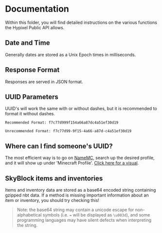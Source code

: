 # Documentation  
Within this folder, you will find detailed instructions on the various functions the Hypixel Public API allows.

## Date and Time  
Generally dates are stored as a Unix Epoch times in milliseconds.

## Response Format  
Responses are served in JSON format.

## UUID Parameters
UUID's will work the same with or without dashes, but it is recommended to format it without dashes.

``Recommended Format: f7c77d999f154a66a87dc4a51ef30d19``

``Unrecommended Format: f7c77d99-9f15-4a66-a87d-c4a51ef30d19``

## Where can I find someone's UUID?
The most efficient way is to go on [NameMC](https://namemc.com/), search up the desired profile, and it will show up under 'Minecraft Profile'. [Click here for a visual](https://prnt.sc/vwbqsd).

## SkyBlock items and inventories
Items and inventory data are stored as a base64 encoded string containing gzipped nbt data.
If a method is missing important information about an item or inventory, you should try checking this!
>Note: the base64 string may contain a unicode escape for non-alphabetical symbols (i.e. `=` will be displayed as `\u003d`), and some programming languages may have silent defects when interpreting the string.
